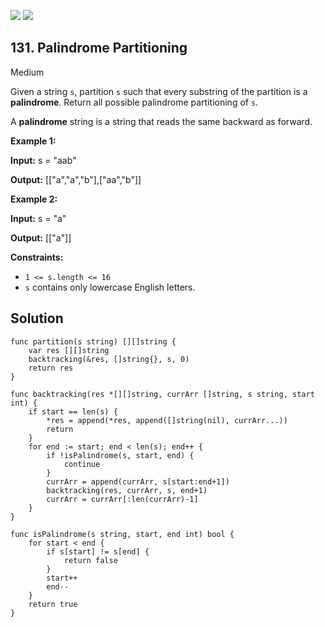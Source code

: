 [![](https://img.shields.io/github/stars/javadev/LeetCode-in-All?label=Stars&style=flat-square)](https://github.com/javadev/LeetCode-in-All)
[![](https://img.shields.io/github/forks/javadev/LeetCode-in-All?label=Fork%20me%20on%20GitHub%20&style=flat-square)](https://github.com/javadev/LeetCode-in-All/fork)

## 131\. Palindrome Partitioning

Medium

Given a string `s`, partition `s` such that every substring of the partition is a **palindrome**. Return all possible palindrome partitioning of `s`.

A **palindrome** string is a string that reads the same backward as forward.

**Example 1:**

**Input:** s = "aab"

**Output:** [["a","a","b"],["aa","b"]]

**Example 2:**

**Input:** s = "a"

**Output:** [["a"]]

**Constraints:**

*   `1 <= s.length <= 16`
*   `s` contains only lowercase English letters.

## Solution

```golang
func partition(s string) [][]string {
	var res [][]string
	backtracking(&res, []string{}, s, 0)
	return res
}

func backtracking(res *[][]string, currArr []string, s string, start int) {
	if start == len(s) {
		*res = append(*res, append([]string(nil), currArr...))
		return
	}
	for end := start; end < len(s); end++ {
		if !isPalindrome(s, start, end) {
			continue
		}
		currArr = append(currArr, s[start:end+1])
		backtracking(res, currArr, s, end+1)
		currArr = currArr[:len(currArr)-1]
	}
}

func isPalindrome(s string, start, end int) bool {
	for start < end {
		if s[start] != s[end] {
			return false
		}
		start++
		end--
	}
	return true
}
```